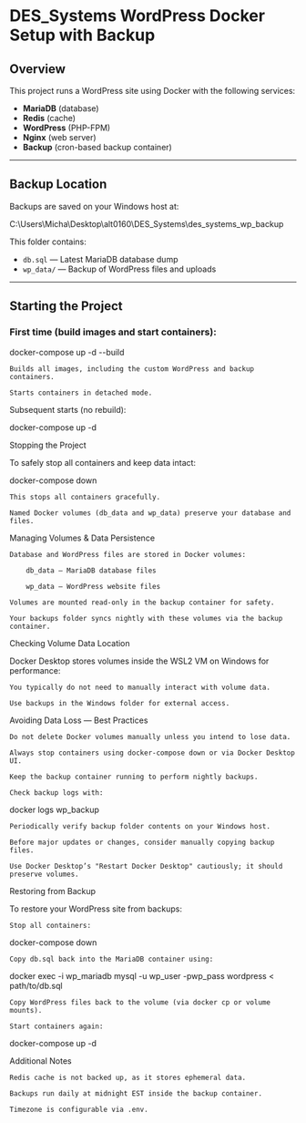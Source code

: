 # DES_Systems WordPress Docker Setup with Backup

## Overview

This project runs a WordPress site using Docker with the following services:
- **MariaDB** (database)
- **Redis** (cache)
- **WordPress** (PHP-FPM)
- **Nginx** (web server)
- **Backup** (cron-based backup container)

---

## Backup Location

Backups are saved on your Windows host at:

C:\Users\Micha\Desktop\alt0160\DES_Systems\des_systems_wp_backup


This folder contains:
- `db.sql` — Latest MariaDB database dump
- `wp_data/` — Backup of WordPress files and uploads

---

## Starting the Project

### First time (build images and start containers):

docker-compose up -d --build

    Builds all images, including the custom WordPress and backup containers.

    Starts containers in detached mode.

Subsequent starts (no rebuild):

docker-compose up -d

Stopping the Project

To safely stop all containers and keep data intact:

docker-compose down

    This stops all containers gracefully.

    Named Docker volumes (db_data and wp_data) preserve your database and files.

Managing Volumes & Data Persistence

    Database and WordPress files are stored in Docker volumes:

        db_data — MariaDB database files

        wp_data — WordPress website files

    Volumes are mounted read-only in the backup container for safety.

    Your backups folder syncs nightly with these volumes via the backup container.

Checking Volume Data Location

Docker Desktop stores volumes inside the WSL2 VM on Windows for performance:

    You typically do not need to manually interact with volume data.

    Use backups in the Windows folder for external access.

Avoiding Data Loss — Best Practices

    Do not delete Docker volumes manually unless you intend to lose data.

    Always stop containers using docker-compose down or via Docker Desktop UI.

    Keep the backup container running to perform nightly backups.

    Check backup logs with:

docker logs wp_backup

    Periodically verify backup folder contents on your Windows host.

    Before major updates or changes, consider manually copying backup files.

    Use Docker Desktop’s "Restart Docker Desktop" cautiously; it should preserve volumes.

Restoring from Backup

To restore your WordPress site from backups:

    Stop all containers:

docker-compose down

    Copy db.sql back into the MariaDB container using:

docker exec -i wp_mariadb mysql -u wp_user -pwp_pass wordpress < path/to/db.sql

    Copy WordPress files back to the volume (via docker cp or volume mounts).

    Start containers again:

docker-compose up -d

Additional Notes

    Redis cache is not backed up, as it stores ephemeral data.

    Backups run daily at midnight EST inside the backup container.

    Timezone is configurable via .env.
